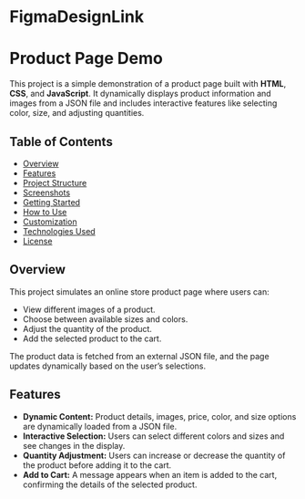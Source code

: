 # FigmaDesignLink


# Product Page Demo

This project is a simple demonstration of a product page built with **HTML**, **CSS**, and **JavaScript**. It dynamically displays product information and images from a JSON file and includes interactive features like selecting color, size, and adjusting quantities.

## Table of Contents
- [Overview](#overview)
- [Features](#features)
- [Project Structure](#project-structure)
- [Screenshots](#screenshots)
- [Getting Started](#getting-started)
- [How to Use](#how-to-use)
- [Customization](#customization)
- [Technologies Used](#technologies-used)
- [License](#license)

## Overview

This project simulates an online store product page where users can:
- View different images of a product.
- Choose between available sizes and colors.
- Adjust the quantity of the product.
- Add the selected product to the cart.

The product data is fetched from an external JSON file, and the page updates dynamically based on the user’s selections.

## Features
- **Dynamic Content:** Product details, images, price, color, and size options are dynamically loaded from a JSON file.
- **Interactive Selection:** Users can select different colors and sizes and see changes in the display.
- **Quantity Adjustment:** Users can increase or decrease the quantity of the product before adding it to the cart.
- **Add to Cart:** A message appears when an item is added to the cart, confirming the details of the selected product.
